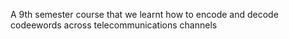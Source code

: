 A 9th semester course that we learnt how to encode and decode codeewords across telecommunications channels
